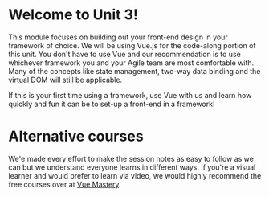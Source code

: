 # Welcome to Unit 3!

This module focuses on building out your front-end design in your framework of choice. We will be using Vue.js for the code-along portion of this unit. You don't have to use Vue and our recommendation is to use whichever framework you and your Agile team are most comfortable with. Many of the concepts like state management, two-way data binding and the virtual DOM will still be applicable.

If this is your first time using a framework, use Vue with us and learn how quickly and fun it can be to set-up a front-end in a framework!

# Alternative courses

We'e made every effort to make the session notes as easy to follow as we can but we understand everyone learns in different ways. If you're a visual learner and would prefer to learn via video, we would highly recommend the free courses over at [Vue Mastery](https://www.vuemastery.com/courses).
